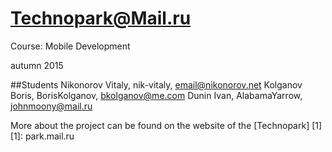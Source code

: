 Technopark@Mail.ru
============
Course: Mobile Development

autumn 2015

##Students
Nikonorov Vitaly, nik-vitaly, email@nikonorov.net
Kolganov Boris, BorisKolganov, bkolganov@me.com
Dunin Ivan, AlabamaYarrow, johnmoony@mail.ru

More about the project can be found on the website of the [Technopark] [1]
[1]: park.mail.ru
